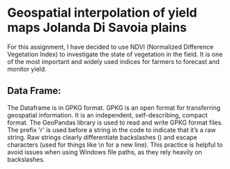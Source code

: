 # Geospatial interpolation of yield maps Jolanda Di Savoia plains
For this assignment, I have decided to use NDVI (Normalized Difference Vegetation Index) to investigate the state of vegetation in the field. It is one of the most important and widely used indices for farmers to forecast and monitor yield.
## Data Frame:
The Dataframe is in GPKG format. GPKG is an open format for transferring geospatial information. It is an independent, self-describing, compact format. The GeoPandas library is used to read and write GPKG format files.
The prefix 'r' is used before a string in the code to indicate that it’s a raw string. Raw strings clearly differentiate backslashes () and escape characters (used for things like \n for a new line). This practice is helpful to avoid issues when using Windows file paths, as they rely heavily on backslashes.

